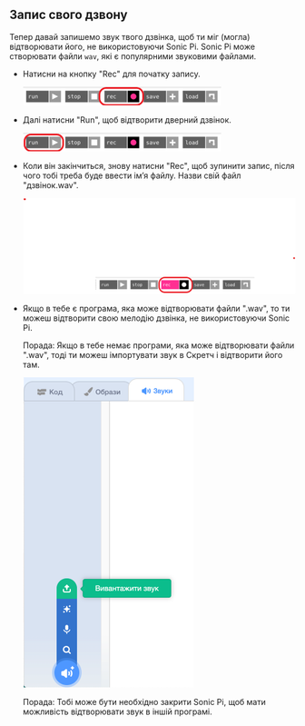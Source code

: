 ## Запис свого дзвону

Тепер давай запишемо звук твого дзвінка, щоб ти міг (могла) відтворювати його, не використовуючи Sonic Pi. Sonic Pi може створювати файли `wav`, які є популярними звуковими файлами.

+ Натисни на кнопку "Rec" для початку запису.
    
    ![знімок екрана](images/tune-record.png)

+ Далі натисни "Run", щоб відтворити дверний дзвінок.
    
    ![знімок екрана](images/tune-run.png)

+ Коли він закінчиться, знову натисни "Rec", щоб зупинити запис, після чого тобі треба буде ввести ім’я файлу. Назви свій файл "дзвінок.wav".
    
    ![знімок екрана](images/tune-record-stop.png)

+ Якщо в тебе є програма, яка може відтворювати файли ".wav", то ти можеш відтворити свою мелодію дзвінка, не використовуючи Sonic Pi.
    
    Порада: Якщо в тебе немає програми, яка може відтворювати файли ".wav", тоді ти можеш імпортувати звук в Скретч і відтворити його там.
    
    ![знімок екрана](images/scratch-upload.png)
    
    Порада: Тобі може бути необхідно закрити Sonic Pi, щоб мати можливість відтворювати звук в іншій програмі.
